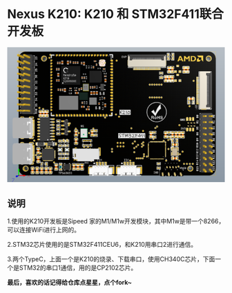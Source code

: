 # Nexus K210: K210 和 STM32F411联合开发板

![TOP](./4.Images/TOP.png)

## 说明

1.使用的K210开发板是Sipeed 家的M1/M1w开发模块，其中M1w是带一个8266，可以连接WiFi进行上网的。

2.STM32芯片使用的是STM32F411CEU6，和K210用串口2进行通信。

3.两个TypeC，上面一个是K210的烧录、下载串口，使用CH340C芯片，下面一个是STM32的串口1通信，用的是CP2102芯片。

**最后，喜欢的话记得给仓库点星星，点个fork~**